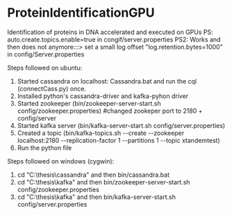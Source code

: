 # ProteinIdentificationGPU
Identification of proteins in DNA accelerated and executed on GPUs
PS: auto.create.topics.enable=true in congif/server.properties
PS2: Works and then does not anymore:::> set a small log offset "log.retention.bytes=1000" in config/Server.properties

Steps followed on ubuntu:
1. Started cassandra on localhost: Cassandra.bat and run the cql (connectCass.py) once.
2. Installed python's cassandra-driver and kafka-pyhon driver
3. Started zookeeper (bin/zookeeper-server-start.sh config/zookeeper.properties) #changed zookeper port to 2180 + config/server
4. Started kafka server (bin/kafka-server-start.sh config/server.properties)
5. Created a topic (bin/kafka-topics.sh --create --zookeeper localhost:2180 --replication-factor 1 --partitions 1 --topic xtandemtest)
6. Run the python file


Steps followed on windows (cygwin):
1. cd "C:\thesis\cassandra"  and then bin/cassandra.bat
2. cd "C:\thesis\kafka"      and then bin/zookeeper-server-start.sh config/zookeeper.properties
3. cd "C:\thesis\kafka"      and then bin/kafka-server-start.sh config/server.properties
